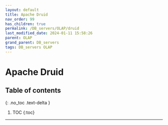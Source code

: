 ```yaml
---
layout: default
title: Apache Druid
nav_order: 99
has_children: true
permalink: /DB_servers/OLAP/druid
last_modified_date: 2024-01-11 15:58:26
parent: OLAP
grand_parent: DB_servers
tags: DB_servers OLAP
---
```


# Apache Druid


## Table of contents

{: .no_toc .text-delta }

1. TOC
{:toc}

---
